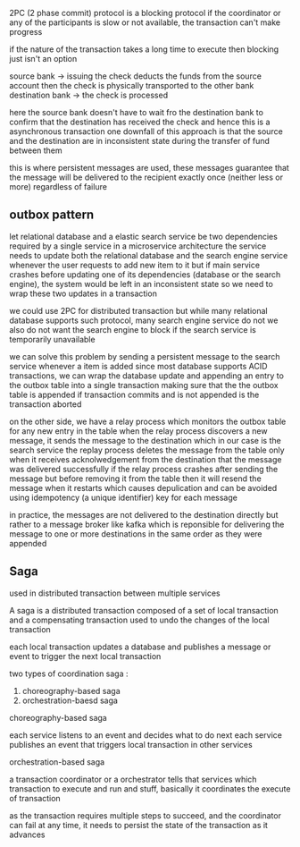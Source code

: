 2PC (2 phase commit) protocol is a blocking protocol
if the coordinator or any of the participants is slow or not available, the transaction can't make progress

if the nature of the transaction takes a long time to execute then blocking just isn't an option

source bank -> issuing the check deducts the funds from the source account
then the check is physically transported to the other bank
destination bank -> the check is processed

here the source bank doesn't have to wait fro the destination bank to confirm that the destination has received the check and hence this is a asynchronous transaction
one downfall of this approach is that the source and the destination are in inconsistent state during the transfer of fund between them 

this is where persistent messages are used, these messages guarantee that the message will be delivered to the recipient exactly once (neither less or more) regardless of failure

## outbox pattern

let relational database and a elastic search service be two dependencies required by a single service in a microservice architecture
the service needs to update both the relational database and the search engine service whenever the user requests to add new item to it 
but if main service crashes before updating one of its dependencies (database or the search engine), the system would be left in an inconsistent state
so we need to wrap these two updates in a transaction

we could use 2PC for distributed transaction but while many relational database supports such protocol, many search engine service do not
we also do not want the search engine to block if the search service is temporarily unavailable 

we can solve this problem by sending a persistent message to the search service whenever a item is added
since most database supports ACID transactions, we can wrap the database update and appending an entry to the outbox table into a single transaction
making sure that the the outbox table is appended if transaction commits and is not appended is the transaction aborted

on the other side, we have a relay process which monitors the outbox table for any new entry in the table 
when the relay process discovers a new message, it sends the message to the destination which in our case is the search service
the replay process deletes the message from the table only when it receives acknolwedgement from the destination that the message was delivered successfully
if the relay process crashes after sending the message but before removing it from the table then it will resend the message when it restarts which causes depulication and can be avoided using idempotency (a unique identifier) key for each message

in practice, the messages are not delivered to the destination directly but rather to a message broker like kafka which is reponsible for delivering the message to one or more destinations in the same order as they were appended

## Saga
used in distributed transaction between multiple services

A saga is a distributed transaction composed of a set of local transaction and a compensating transaction used to undo the changes of the local transaction

each local transaction updates a database and publishes a message or event to trigger the next local transaction

 two types of coordination saga :
 1. choreography-based saga
 2. orchestration-baesd saga

choreography-based saga

each service listens to an event and decides what to do next
each service publishes an event that triggers local transaction in other services 

orchestration-based saga 

a transaction coordinator or a orchestrator tells that services which transaction to execute and run and stuff, basically it coordinates the execute of transaction 

as the transaction requires multiple steps to succeed, and the coordinator can fail at any time, it needs to persist the state of the transaction as it advances